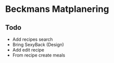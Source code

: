 # Beckmans Matplanering

## Todo
- Add recipes search
- Bring SexyBack (Design)
- Add edit recipe
- From recipe create meals
